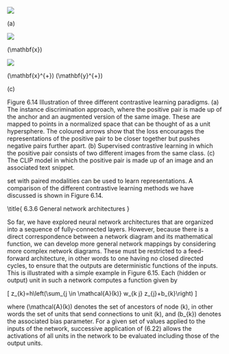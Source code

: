 ![](https://cdn.mathpix.com/cropped/2024_05_26_2753d844c203dd6fd40ag-1.jpg?height=571&width=440&top_left_y=215&top_left_x=151)

(a)

![](https://cdn.mathpix.com/cropped/2024_05_26_2753d844c203dd6fd40ag-1.jpg?height=528&width=452&top_left_y=212&top_left_x=663)

\(\mathbf{x}\)

![](https://cdn.mathpix.com/cropped/2024_05_26_2753d844c203dd6fd40ag-1.jpg?height=520&width=452&top_left_y=214&top_left_x=1171)

\(\mathbf{x}^{+}\) \(\mathbf{y}^{+}\)

(c)

Figure 6.14 Illustration of three different contrastive learning paradigms. (a) The instance discrimination approach, where the positive pair is made up of the anchor and an augmented version of the same image. These are mapped to points in a normalized space that can be thought of as a unit hypersphere. The coloured arrows show that the loss encourages the representations of the positive pair to be closer together but pushes negative pairs further apart. (b) Supervised contrastive learning in which the positive pair consists of two different images from the same class. (c) The CLIP model in which the positive pair is made up of an image and an associated text snippet.

set with paired modalities can be used to learn representations. A comparison of the different contrastive learning methods we have discussed is shown in Figure 6.14.

\title{
6.3.6 General network architectures
}

So far, we have explored neural network architectures that are organized into a sequence of fully-connected layers. However, because there is a direct correspondence between a network diagram and its mathematical function, we can develop more general network mappings by considering more complex network diagrams. These must be restricted to a feed-forward architecture, in other words to one having no closed directed cycles, to ensure that the outputs are deterministic functions of the inputs. This is illustrated with a simple example in Figure 6.15. Each (hidden or output) unit in such a network computes a function given by

\[
z_{k}=h\left(\sum_{j \in \mathcal{A}(k)} w_{k j} z_{j}+b_{k}\right)
\]

where \(\mathcal{A}(k)\) denotes the set of ancestors of node \(k\), in other words the set of units that send connections to unit \(k\), and \(b_{k}\) denotes the associated bias parameter. For a given set of values applied to the inputs of the network, successive application of (6.22) allows the activations of all units in the network to be evaluated including those of the output units.